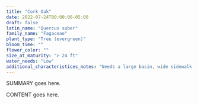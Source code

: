 ```yaml
---
title: "Cork Oak"
date: 2022-07-24T00:00:00-05:00
draft: false
latin_name: "Quercus suber"
family_name: "Fagaceae"
plant_type: "Tree (evergreen)"
bloom_time: ""
flower_color: ""
size_at_maturity: "> 24 ft"
water_needs: "Low"
additional_characteristices_notes: "Needs a large basin, wide sidewalk."
---
```


SUMMARY goes here.

<!--more-->

CONTENT goes here.